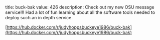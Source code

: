 title: buck-bak
value: 426
description: Check out my new OSU message service!!! Had a lot of fun learning about all the software tools needed to deploy such an in depth service.

[https://hub.docker.com/r/judyhoppsbuckeye1986/buck-bak](https://hub.docker.com/r/judyhoppsbuckeye1986/buck-bak)
